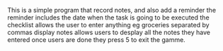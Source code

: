 This is a simple program that record notes, and also add a reminder 
the reminder includes the date when the task is going to be executed
the checklist allows the user to enter anything eg groceries separated by commas
display notes allows users to desplay all the notes they have entered
once users are done they press 5 to exit the gamme.
